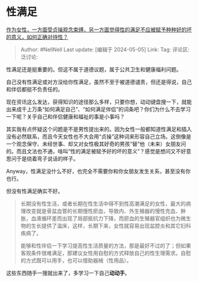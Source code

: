 # 性满足
[作为女性，一方面受贞操观念束缚，另一方面觉得性的满足不应被赋予种种好的坏的意义，如何正确对待性？](https://www.zhihu.com/question/654861526/answer/3487681720)

> Author: #NellNell
> Last update: [编辑于 2024-05-05]
> Link:
> Tag: 
> 评论区:
> 泛讨论:

性满足还是挺重要的。但这不属于道德议题，属于公共卫生和健康福利问题。

自己没有性满足或对方没给你性满足，虽然不至于被道德谴责，但还是得说，自己和伴侣都挺不负责任的。

现在资讯这么发达，获得知识的途径那么多样，只要你想，动动键盘搜一下，就能出来成千上万条“如何满足自己”、“如何满足伴侣”的词条吧？你们为什么不去学习一下呢？关乎自己和伴侣健康和福祉的事是小事吗？

其实我有点怀疑这个问题是不是男性提出来的。因为女性一般都知道性满足和插入没有必然联系，而且今天女性也不大会用“贞操”这种词来形容自己立场。这倒像是一个观念保守、未经世事、却又对女性极其好奇的男孩“替”他（未来）女朋友问的。而且文法也不通，啥叫“性的满足被赋予好的坏的意义”？感觉是想问又不好意思问于是绕着弯子说话的样子。

Anyway，性满足没什么不好，也完全不需要你和你女朋友发生关系，甚至没有你也行。

但没有性满足确实不好。

> 长期没有性生活，或者长期在性生活中得不到性高潮满足的女性，最大的病理改变就是骨盆血管的长期慢性瘀血，导致内、外生殖器的慢性充血、肿胀，血液循环差而出现了局部抵抗力下降，而瘀血的生殖器官组织也为微生物的生长提供了温床，这样，长期下来，女性就容易出现盆腔炎和其它妇科疾病了。
>
> 能够和性伴侣一下学习提高性生活质量的方法，那是最好不过的了；但如果客观条件很难满足，那建议女性用自慰的方式释放自己的性生理需求。自慰的方式既可以用手，也可以借助器械（性用品）。

这些东西随手一搜就出来了，多学习一下自己**动动手**。